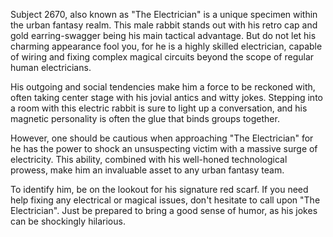 Subject 2670, also known as "The Electrician" is a unique specimen within the urban fantasy realm. This male rabbit stands out with his retro cap and gold earring-swagger being his main tactical advantage. But do not let his charming appearance fool you, for he is a highly skilled electrician, capable of wiring and fixing complex magical circuits beyond the scope of regular human electricians. 

His outgoing and social tendencies make him a force to be reckoned with, often taking center stage with his jovial antics and witty jokes. Stepping into a room with this electric rabbit is sure to light up a conversation, and his magnetic personality is often the glue that binds groups together. 

However, one should be cautious when approaching "The Electrician" for he has the power to shock an unsuspecting victim with a massive surge of electricity. This ability, combined with his well-honed technological prowess, make him an invaluable asset to any urban fantasy team. 

To identify him, be on the lookout for his signature red scarf. If you need help fixing any electrical or magical issues, don't hesitate to call upon "The Electrician". Just be prepared to bring a good sense of humor, as his jokes can be shockingly hilarious.